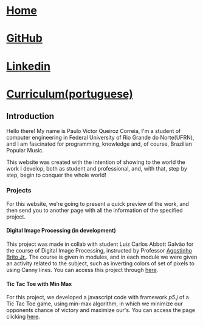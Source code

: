 # [Home](https://paulovictorcorreia.github.io/)

# [GitHub](https://github.com/paulovictorcorreia)

# [Linkedin](https://www.linkedin.com/in/paulo-victor-queiroz-correia-641b92163/)

# [Curriculum(portuguese)](https://paulovictorcorreia.github.io/Curriculos/curriculo_paulo_victor_correia2018_2.pdf)

## Introduction

Hello there! My name is Paulo Victor Queiroz Correia, I'm a student of computer engineering in Federal University of Rio Grande do Norte(UFRN), and I am fascinated for programming, knowledge and, of course, Brazilian Popular Music.

This website was created with the intention of showing to the world the work I develop, both as student and professional, and, with that, step by step, begin to conquer the whole world! 
### Projects

For this website, we're going to present a quick preview of the work, and then send you to another page with all the information of the specified project.

#### Digital Image Processing (in development)
This project was made in collab with student Luiz Carlos Abbott Galvão for the course of Digital Image Processing, instructed by Professor [Agostinho Brito Jr.](http://agostinhobritojr.github.io/). The course is given in modules, and in each module we were given an activity related to the subject, such as inverting colors of set of pixels to using Canny lines. You can access this project through [here](https://paulovictorcorreia.github.io/Digital-Image-Processing/).

#### Tic Tac Toe with Min Max
For this project, we developed a javascript code with framework _p5.j_  of a Tic Tac Toe game, using min-max algorithm, in which we minimize our opponents chance of victory and maximize our's. You can access the page clicking [here](https://paulovictorcorreia.github.io/tictactoe/).
